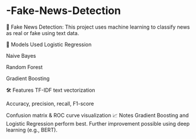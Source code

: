 # -Fake-News-Detection
📰 Fake News Detection:
This project uses machine learning to classify news as real or fake using text data.

🔧 Models Used
Logistic Regression

Naive Bayes

Random Forest

Gradient Boosting

🛠 Features
TF-IDF text vectorization

Accuracy, precision, recall, F1-score

Confusion matrix & ROC curve visualization
📈 Notes
Gradient Boosting and Logistic Regression perform best.
Further improvement possible using deep learning (e.g., BERT).
